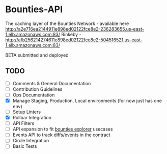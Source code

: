 # Bounties-API
The caching layer of the Bounties Network - available here http://a2e716ea2144911e898ed02122fce8e2-236283655.us-east-1.elb.amazonaws.com:83/
Rinkeby - http://afb256214274611e898ed02122fce8e2-504516521.us-east-1.elb.amazonaws.com:83/

BETA submitted and deployed
## TODO
- [ ] Comments & General Documentation
- [ ] Contribution Guidelines
- [ ] Ops Documentation
- [x] Manage Staging, Production, Local environments (for now just has one env)
- [ ] Setup Linters
- [x] Rollbar Integration 
- [ ] API Filters
- [ ] API expansion to fit [bounties explorer](https://github.com/ConsenSys/BountiesFactory) usecases
- [ ] Events API to track diffs/events in the contract
- [ ] Circle Integration
- [ ] Basic Tests
